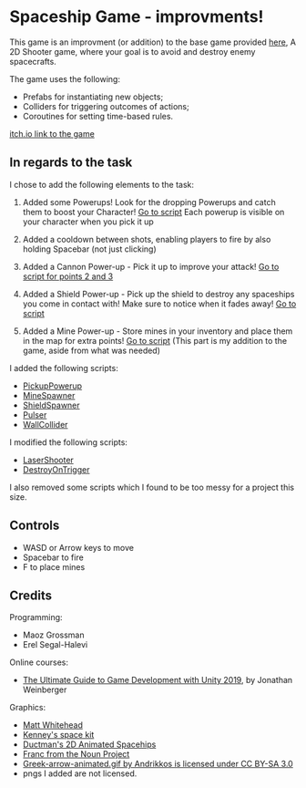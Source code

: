# Spaceship Game - improvments!

This game is an improvment (or addition) to the base game provided [here](https://github.com/gamedev-at-ariel/02-prefabs-triggers), A 2D Shooter game, where your goal is to avoid and destroy enemy spacecrafts.

The game uses the following:
* Prefabs for instantiating new objects;
* Colliders for triggering outcomes of actions;
* Coroutines for setting time-based rules.

[itch.io link to the game](https://ronkol.itch.io/spaceship-destroyer)

## In regards to the task

I chose to add the following elements to the task:
1) Added some Powerups! Look for the dropping Powerups and catch them to boost your Character! [Go to script](https://github.com/kolron/SpaceShip-Game/blob/main/Assets/Scripts/3-collisions/PickupPowerup.cs) Each powerup is visible on your character when you pick it up

2) Added a cooldown between shots, enabling players to fire by also holding Spacebar (not just clicking)
3) Added a Cannon Power-up - Pick it up to improve your attack! [Go to script for points 2 and 3](https://github.com/kolron/SpaceShip-Game/blob/main/Assets/Scripts/2-spawners/LaserShooter.cs)
4) Added a Shield Power-up - Pick up the shield to destroy any spaceships you come in contact with! Make sure to notice when it fades away! [Go to script](https://github.com/kolron/SpaceShip-Game/blob/main/Assets/Scripts/2-spawners/ShieldSpawner.cs)
5) Added a Mine Power-up - Store mines in your inventory and place them in the map for extra points! [Go to script](https://github.com/kolron/SpaceShip-Game/blob/main/Assets/Scripts/2-spawners/MineSpawner.cs) (This part is my addition to the game, aside from what was needed)

I added the following scripts:
* [PickupPowerup](https://github.com/kolron/SpaceShip-Game/blob/main/Assets/Scripts/3-collisions/PickupPowerup.cs)
* [MineSpawner](https://github.com/kolron/SpaceShip-Game/blob/main/Assets/Scripts/2-spawners/MineSpawner.cs)
* [ShieldSpawner](https://github.com/kolron/SpaceShip-Game/blob/main/Assets/Scripts/2-spawners/ShieldSpawner.cs)
* [Pulser](https://github.com/kolron/SpaceShip-Game/blob/main/Assets/Scripts/1-movers/Pulser.cs)
* [WallCollider](https://github.com/kolron/SpaceShip-Game/blob/main/Assets/Scripts/3-collisions/WallCollider.cs)

I modified the following scripts:
* [LaserShooter](https://github.com/kolron/SpaceShip-Game/blob/main/Assets/Scripts/2-spawners/LaserShooter.cs)
* [DestroyOnTrigger](https://github.com/kolron/SpaceShip-Game/blob/main/Assets/Scripts/3-collisions/DestroyOnTrigger2D.cs)

I also removed some scripts which I found to be too messy for a project this size.


## Controls
* WASD or Arrow keys to move
* Spacebar to fire
* F to place mines



## Credits

Programming:
* Maoz Grossman
* Erel Segal-Halevi

Online courses:
* [The Ultimate Guide to Game Development with Unity 2019](https://www.udemy.com/the-ultimate-guide-to-game-development-with-unity/), by Jonathan Weinberger

Graphics:
* [Matt Whitehead](https://ccsearch.creativecommons.org/photos/7fd4a37b-8d1a-4d4c-80a2-4ca4a3839941)
* [Kenney's space kit](https://kenney.nl/assets/space-kit)
* [Ductman's 2D Animated Spacehips](https://assetstore.unity.com/packages/2d/characters/2d-animated-spaceships-96852)
* [Franc from the Noun Project](https://commons.wikimedia.org/w/index.php?curid=64661575)
* [Greek-arrow-animated.gif by Andrikkos is licensed under CC BY-SA 3.0](https://search.creativecommons.org/photos/2db102af-80d0-4ec8-9171-1ac77d2565ce)
* pngs I added are not licensed.
